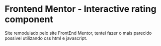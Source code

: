 # Frontend Mentor - Interactive rating component

Site remodulado pelo site FrontEnd Mentor, tentei fazer o mais parecido possivel utilizando css html e javascript.
